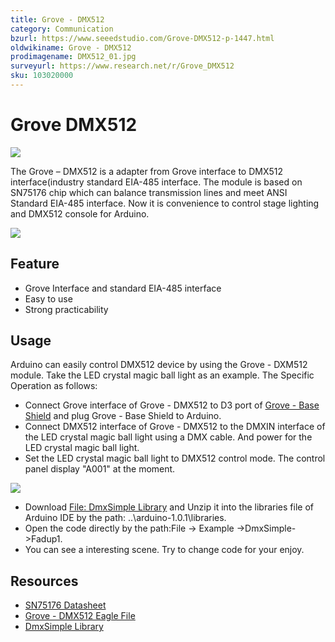 ```yaml
---
title: Grove - DMX512
category: Communication
bzurl: https://www.seeedstudio.com/Grove-DMX512-p-1447.html
oldwikiname: Grove - DMX512
prodimagename: DMX512_01.jpg
surveyurl: https://www.research.net/r/Grove_DMX512
sku: 103020000
---
```


# Grove DMX512

![](https://github.com/SeeedDocument/Grove-DMX512/raw/master/img/DMX512\_01.jpg)

The Grove – DMX512 is a adapter from Grove interface to DMX512 interface(industry standard EIA-485 interface. The module is based on SN75176 chip which can balance transmission lines and meet ANSI Standard EIA-485 interface. Now it is convenience to control stage lighting and DMX512 console for Arduino.

[![](https://github.com/SeeedDocument/Seeed-WiKi/raw/master/docs/images/300px-Get\_One\_Now\_Banner-ragular.png)](https://www.seeedstudio.com/Grove-DMX512-p-1447.html)

## Feature

* Grove Interface and standard EIA-485 interface
* Easy to use
* Strong practicability

## Usage

Arduino can easily control DMX512 device by using the Grove - DXM512 module. Take the LED crystal magic ball light as an example. The Specific Operation as follows:

* Connect Grove interface of Grove - DMX512 to D3 port of [Grove - Base Shield](https://app.gitbook.com/Grove-Base\_Shield) and plug Grove - Base Shield to Arduino.
* Connect DMX512 interface of Grove - DMX512 to the DMXIN interface of the LED crystal magic ball light using a DMX cable. And power for the LED crystal magic ball light.
* Set the LED crystal magic ball light to DMX512 control mode. The control panel display "A001" at the moment.

![](https://github.com/SeeedDocument/Grove-DMX512/raw/master/img/DMX512\_Usage.jpg)

* Download [File: DmxSimple Library](https://github.com/SeeedDocument/Grove-DMX512/raw/master/res/DmxSimple.zip) and Unzip it into the libraries file of Arduino IDE by the path: ..\arduino-1.0.1\libraries.
* Open the code directly by the path:File -> Example ->DmxSimple->Fadup1.
* You can see a interesting scene. Try to change code for your enjoy.

## Resources

* [SN75176 Datasheet](https://github.com/SeeedDocument/Grove-DMX512/raw/master/res/Sn75176a.pdf)
* [Grove - DMX512 Eagle File](https://github.com/SeeedDocument/Grove-DMX512/raw/master/res/Grove-DMX512\_Eagle\_File.zip)
* [DmxSimple Library](https://github.com/SeeedDocument/Grove-DMX512/raw/master/res/DmxSimple.zip)
